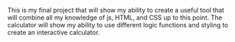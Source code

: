This is my final project that will show my ability to create a useful tool
that will combine all my knowledge of js, HTML, and CSS up to this point.
The calculator will show my ability to use different logic functions and
styling to create an interactive calculator.